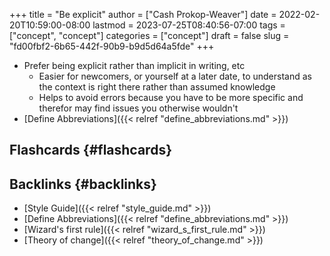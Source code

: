 +++
title = "Be explicit"
author = ["Cash Prokop-Weaver"]
date = 2022-02-20T10:59:00-08:00
lastmod = 2023-07-25T08:40:56-07:00
tags = ["concept", "concept"]
categories = ["concept"]
draft = false
slug = "fd00fbf2-6b65-442f-90b9-b9d5d64a5fde"
+++

-   Prefer being explicit rather than implicit in writing, etc
    -   Easier for newcomers, or yourself at a later date, to understand as the context is right there rather than assumed knowledge
    -   Helps to avoid errors because you have to be more specific and therefor may find issues you otherwise wouldn't
-   [Define Abbreviations]({{< relref "define_abbreviations.md" >}})


## Flashcards {#flashcards}


## Backlinks {#backlinks}

-   [Style Guide]({{< relref "style_guide.md" >}})
-   [Define Abbreviations]({{< relref "define_abbreviations.md" >}})
-   [Wizard's first rule]({{< relref "wizard_s_first_rule.md" >}})
-   [Theory of change]({{< relref "theory_of_change.md" >}})
